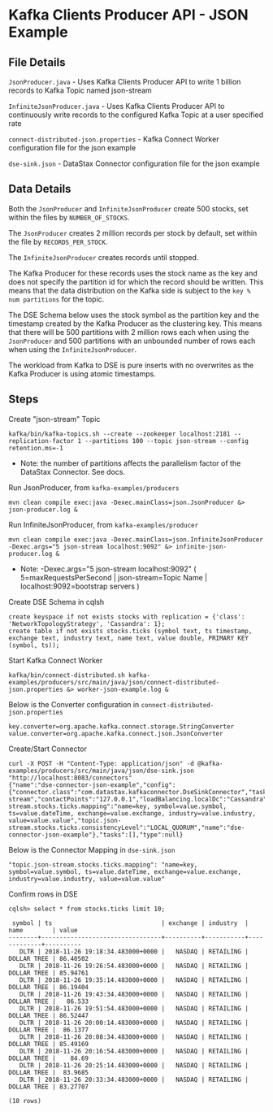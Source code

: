 # Kafka Clients Producer API - JSON Example

## File Details
`JsonProducer.java` - Uses Kafka Clients Producer API to write 1 billion records to Kafka Topic named json-stream

`InfiniteJsonProducer.java` - Uses Kafka Clients Producer API to continuously write records to the configured Kafka Topic at a user specified rate

`connect-distributed-json.properties` - Kafka Connect Worker configuration file for the json example

`dse-sink.json` - DataStax Connector configuration file for the json example

## Data Details
Both the `JsonProducer` and `InfiniteJsonProducer` create 500 stocks, set within the files by `NUMBER_OF_STOCKS`.

The `JsonProducer` creates 2 million records per stock by default, set within the file by `RECORDS_PER_STOCK`.

The `InfiniteJsonProducer` creates records until stopped.

The Kafka Producer for these records uses the stock name as the key and does not specify the partition id for which the record should be written. This means that the data distribution on the Kafka side is subject to the `key % num partitions` for the topic.

The DSE Schema below uses the stock symbol as the partition key and the timestamp created by the Kafka Producer as the clustering key. This means that there will be 500 partitions with 2 million rows each when using the `JsonProducer` and 500 partitions with an unbounded number of rows each when using the `InfiniteJsonProducer`.

The workload from Kafka to DSE is pure inserts with no overwrites as the Kafka Producer is using atomic timestamps.


## Steps
Create "json-stream" Topic
```
kafka/bin/kafka-topics.sh --create --zookeeper localhost:2181 --replication-factor 1 --partitions 100 --topic json-stream --config retention.ms=-1
```
* Note: the number of partitions affects the parallelism factor of the DataStax Connector. See docs.

Run JsonProducer, from `kafka-examples/producers`
```
mvn clean compile exec:java -Dexec.mainClass=json.JsonProducer &> json-producer.log &
```

Run InfiniteJsonProducer, from `kafka-examples/producer`
```
mvn clean compile exec:java -Dexec.mainClass=json.InfiniteJsonProducer -Dexec.args="5 json-stream localhost:9092" &> infinite-json-producer.log &
```
* Note: -Dexec.args="5 json-stream localhost:9092" ( 5=maxRequestsPerSecond | json-stream=Topic Name | localhost:9092=bootstrap servers )

Create DSE Schema in cqlsh
```
create keyspace if not exists stocks with replication = {'class': 'NetworkTopologyStrategy', 'Cassandra': 1};
create table if not exists stocks.ticks (symbol text, ts timestamp, exchange text, industry text, name text, value double, PRIMARY KEY (symbol, ts));
```

Start Kafka Connect Worker
```
kafka/bin/connect-distributed.sh kafka-examples/producers/src/main/java/json/connect-distributed-json.properties &> worker-json-example.log &
```

Below is the Converter configuration in `connect-distributed-json.properties`
```
key.converter=org.apache.kafka.connect.storage.StringConverter
value.converter=org.apache.kafka.connect.json.JsonConverter
```

Create/Start Connector
```
curl -X POST -H "Content-Type: application/json" -d @kafka-examples/producers/src/main/java/json/dse-sink.json "http://localhost:8083/connectors"
{"name":"dse-connector-json-example","config":{"connector.class":"com.datastax.kafkaconnector.DseSinkConnector","tasks.max":"100","topics":"json-stream","contactPoints":"127.0.0.1","loadBalancing.localDc":"Cassandra","topic.json-stream.stocks.ticks.mapping":"name=key, symbol=value.symbol, ts=value.dateTime, exchange=value.exchange, industry=value.industry, value=value.value","topic.json-stream.stocks.ticks.consistencyLevel":"LOCAL_QUORUM","name":"dse-connector-json-example"},"tasks":[],"type":null}
```

Below is the Connector Mapping in `dse-sink.json`
```
"topic.json-stream.stocks.ticks.mapping": "name=key, symbol=value.symbol, ts=value.dateTime, exchange=value.exchange, industry=value.industry, value=value.value"
```

Confirm rows in DSE
```
cqlsh> select * from stocks.ticks limit 10;

 symbol | ts                              | exchange | industry  | name        | value
--------+---------------------------------+----------+-----------+-------------+----------
   DLTR | 2018-11-26 19:18:34.483000+0000 |   NASDAQ | RETAILING | DOLLAR TREE | 86.40502
   DLTR | 2018-11-26 19:26:54.483000+0000 |   NASDAQ | RETAILING | DOLLAR TREE | 85.94761
   DLTR | 2018-11-26 19:35:14.483000+0000 |   NASDAQ | RETAILING | DOLLAR TREE | 86.19404
   DLTR | 2018-11-26 19:43:34.483000+0000 |   NASDAQ | RETAILING | DOLLAR TREE |   86.533
   DLTR | 2018-11-26 19:51:54.483000+0000 |   NASDAQ | RETAILING | DOLLAR TREE | 86.52447
   DLTR | 2018-11-26 20:00:14.483000+0000 |   NASDAQ | RETAILING | DOLLAR TREE |  86.1377
   DLTR | 2018-11-26 20:08:34.483000+0000 |   NASDAQ | RETAILING | DOLLAR TREE | 85.49169
   DLTR | 2018-11-26 20:16:54.483000+0000 |   NASDAQ | RETAILING | DOLLAR TREE |    84.69
   DLTR | 2018-11-26 20:25:14.483000+0000 |   NASDAQ | RETAILING | DOLLAR TREE |  83.9685
   DLTR | 2018-11-26 20:33:34.483000+0000 |   NASDAQ | RETAILING | DOLLAR TREE | 83.27707

(10 rows)
```
